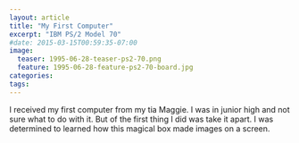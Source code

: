 ```yaml
---
layout: article
title: "My First Computer"
excerpt: "IBM PS/2 Model 70"
#date: 2015-03-15T00:59:35-07:00
image:
  teaser: 1995-06-28-teaser-ps2-70.png
  feature: 1995-06-28-feature-ps2-70-board.jpg
categories:
tags:
---
```

I received my first computer from my tia Maggie. I was in junior high and not sure what to do with it. But of the first thing I did was take it apart. I was determined to learned how this magical box made images on a screen.
